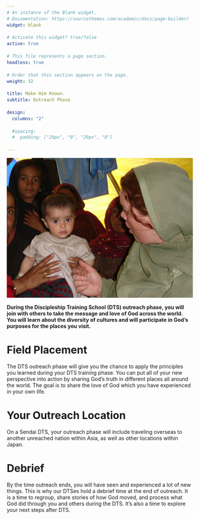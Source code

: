```yaml
---
# An instance of the Blank widget.
# Documentation: https://sourcethemes.com/academic/docs/page-builder/
widget: blank

# Activate this widget? true/false
active: true

# This file represents a page section.
headless: true

# Order that this section appears on the page.
weight: 32

title: Make Him Known.
subtitle: Outreach Phase

design:
  columns: "2"

  #spacing:
  #  padding: ["20px", "0", "20px", "0"]

---
```


![Outreach](outreach.JPG "Outreach")

**During the Discipleship Training School (DTS) outreach phase, you will join with others to take the message and love of God across the world. You will learn about the diversity of cultures and will participate in God’s purposes for the places you visit.**

# Field Placement

The DTS outreach phase will give you the chance to apply the principles you learned during your DTS training phase. You can put all of your new perspective into action by sharing God’s truth in different places all around the world. The goal is to share the love of God which you have experienced in your own life.

# Your Outreach Location

On a Sendai DTS, your outreach phase will include traveling overseas to another unreached nation within Asia, as well as other locations within Japan.

# Debrief

By the time outreach ends, you will have seen and experienced a lot of new things. This is why our DTSes hold a debrief time at the end of outreach. It is a time to regroup, share stories of how God moved, and process what God did through you and others during the DTS. It’s also a time to explore your next steps after DTS.
